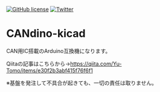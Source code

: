 <a href="https://github.com/Yu-Tomo/CANdino-kicad/blob/main/LICENSE"><img alt="GitHub license" src="https://img.shields.io/github/license/Yu-Tomo/CANdino-kicad"></a>
<a href="https://twitter.com/intent/tweet?text=Wow:&url=https%3A%2F%2Fgithub.com%2FYuto-Tomono%2FBeach_flag"><img alt="Twitter" src="https://img.shields.io/twitter/url?style=social"></a>

# CANdino-kicad

CAN用IC搭載のArduino互換機になります。

Qiitaの記事はこちらから→https://qiita.com/Yu-Tomo/items/e30f2b3abf415f76f6f1

※基盤を発注して不具合が起きても、一切の責任は取りません。
